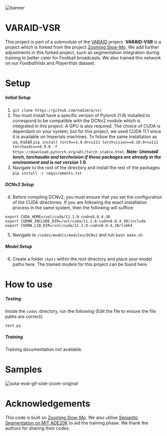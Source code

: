 ![banner](https://user-images.githubusercontent.com/36157933/181859205-b67c5429-6a35-4ca0-8aa6-a51921522d07.png)

# VARAID-VSR
This project is part of a submodule of the [VARAID](https://github.com/nadimra/project-varaid) project. **VARAID-VSR** is a project which is forked from the project [Zooming Slow-Mo](https://github.com/Mukosame/Zooming-Slow-Mo-CVPR-2020). We add further adjustments in this forked project, such as segmentation integration during training to better cater for Football broadcasts. We also trained this network on our *FootballVids* and *PlayerVids* dataset.  

# Setup
##### Initial Setup
1. `git clone https://github.com/nadimra/vsr`
2. You must install have a specific version of Pytorch (1.9) installed to correspond to be compatible with the DCNv2 module which is integrated in this project. A GPU is also required. The choice of CUDA is dependant on your system, but for this project, we used CUDA 11.1 since it is available on Imperials machines. To follow the same installation as us, install `pip install torch==1.9.0+cu111 torchvision==0.10.0+cu111 torchaudio==0.9.0 -f https://download.pytorch.org/whl/torch_stable.html`. ***Note: Uninstall torch, torchaudio and torchvision if those packages are already in the environment and is not version 1.9.***
3. Navigate to the root of the directory and install the rest of the packages `pip install -r requirements.txt`

##### DCNv2 Setup
4. Before compiling DCNv2, you must ensure that you set the configuration of the CUDA directories. If you are following the exact installation process in the same system, then the following will suffice:

```
export CUDA_HOME=/vol/cuda/11.1.0-cudnn8.0.4.30
export CUDNN_INCLUDE_DIR=/vol/cuda/11.1.0-cudnn8.0.4.30/include
export CUDNN_LIB_DIR=/vol/cuda/11.1.0-cudnn8.0.4.30/lib64
```

5. Navigate to `/codes/models/modules/DCNv2` and run `bash make.sh`

##### Model Setup
6. Create a folder `ckpts` within the root directory and place your model paths here. The trained models for this project can be found here.

# How to use
##### Testing
Inside the `codes` directory, run the following (Edit the file to ensure the file paths are correct):
```
test.py
```

##### Training
Training documentation not available.

# Samples
![sota-eval-gif-side-zoom-original](https://user-images.githubusercontent.com/36157933/184440095-1f8e0985-7a1c-4bd5-a990-62b0cdb826bc.gif)


# Acknowledgements
This code is built on [Zooming Slow-Mo](https://github.com/Mukosame/Zooming-Slow-Mo-CVPR-2020). We also utilise [Semantic Segmentation on MIT ADE20K](https://github.com/CSAILVision/semantic-segmentation-pytorch) to aid the training phase. We thank the authors for sharing their codes. 

